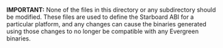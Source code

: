 **IMPORTANT:** None of the files in this directory or any subdirectory should be
modified. These files are used to define the Starboard ABI for a particular
platform, and any changes can cause the binaries generated using those changes
to no longer be compatible with any Evergreen binaries.
